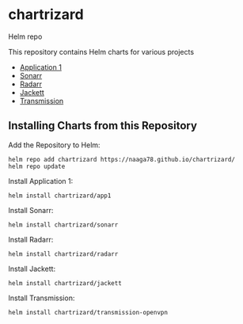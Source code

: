 # chartrizard
Helm repo

This repository contains Helm charts for various projects

* [Application 1](charts/app1/)
* [Sonarr](charts/sonarr/)
* [Radarr](charts/radarr/)
* [Jackett](charts/jackett/)
* [Transmission](charts/transmission-openvpn/)

## Installing Charts from this Repository

Add the Repository to Helm:

    helm repo add chartrizard https://naaga78.github.io/chartrizard/
    helm repo update

Install Application 1:

    helm install chartrizard/app1

Install Sonarr:

    helm install chartrizard/sonarr

Install Radarr:

    helm install chartrizard/radarr

Install Jackett:

    helm install chartrizard/jackett

Install Transmission:

    helm install chartrizard/transmission-openvpn